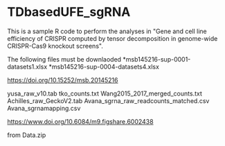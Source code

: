 # TDbasedUFE_sgRNA
This is a sample R code to perform the analyses in "Gene and cell line efficiency of CRISPR computed by tensor decomposition in genome-wide CRISPR-Cas9 knockout screens".

The following files must be downlaoded
*msb145216-sup-0001-datasets1.xlsx
*msb145216-sup-0004-datasets4.xlsx

https://doi.org/10.15252/msb.20145216

yusa_raw_v10.tab
tko_counts.txt
Wang2015_2017_merged_counts.txt
Achilles_raw_GeckoV2.tab
Avana_sgrna_raw_readcounts_matched.csv
Avana_sgrnamapping.csv

https://www.doi.org/10.6084/m9.figshare.6002438

from Data.zip
